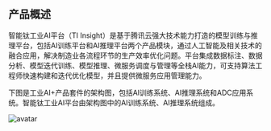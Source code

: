 ## 产品概述
智能钛工业AI平台（TI Insight）是基于腾讯云强大技术能力打造的模型训练与推理平台，包括AI训练平台和AI推理平台两个产品模块，通过人工智能及相关技术的融合应用，解决制造业各流程环节的生产效率优化问题。平台集成数据标注、数据分析、模型迭代训练、模型推理、微服务调度与管理等全栈AI能力，可支持算法工程师快速构建和迭代优化模型，并且提供微服务应用管理能力。

下图是工业AI+产品套件的架构图，包括AI训练系统、AI推理系统和ADC应用系统。智能钛工业AI平台由架构图中的AI训练系统、AI推理系统组成。

![avatar](https://main.qcloudimg.com/raw/b6bc3010d637885afd30c747461e208e.png)